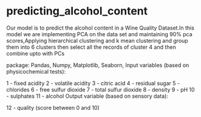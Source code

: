 # predicting_alcohol_content

Our model is to predict the alcohol content in a Wine Quality Dataset.In this model we are implementing PCA on the data set and maintaining 90% pca scores,Applying hierarchical clustering and k mean clustering and group them into 6 clusters
then select all the records of cluster 4 and then combine upto with PCs

package: Pandas, Numpy, Matplotlib, Seaborn,
Input variables (based on physicochemical tests):

1 - fixed acidity
2 - volatile acidity
3 - citric acid
4 - residual sugar
5 - chlorides
6 - free sulfur dioxide
7 - total sulfur dioxide
8 - density
9 - pH
10 - sulphates
11 - alcohol
Output variable (based on sensory data):

12 - quality (score between 0 and 10)
